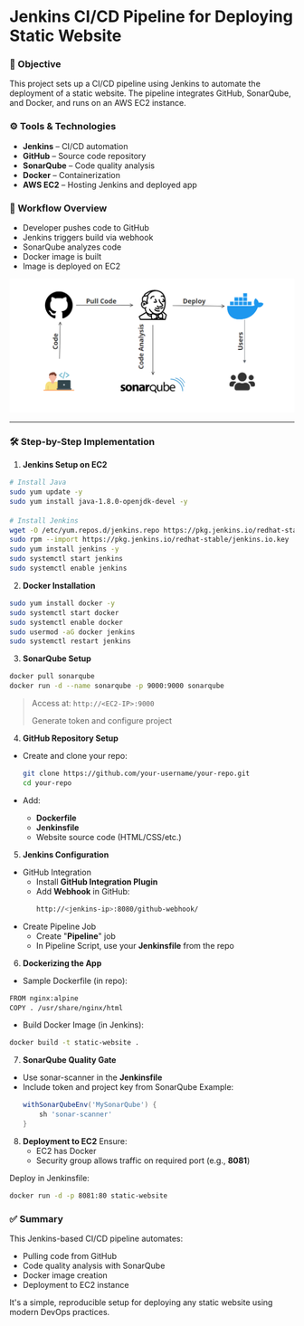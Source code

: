 # Jenkins CI/CD Pipeline for Deploying Static Website


### 🎯 Objective
This project sets up a CI/CD pipeline using Jenkins to automate the deployment of a static website. The pipeline integrates GitHub, SonarQube, and Docker, and runs on an AWS EC2 instance.


### ⚙️ Tools & Technologies
- **Jenkins** – CI/CD automation
- **GitHub** – Source code repository
- **SonarQube** – Code quality analysis
- **Docker** – Containerization
- **AWS EC2** – Hosting Jenkins and deployed app


### 🔁 Workflow Overview
- Developer pushes code to GitHub
- Jenkins triggers build via webhook
- SonarQube analyzes code
- Docker image is built
- Image is deployed on EC2


![Project Diagram](https://github.com/ahsan598/devops-projects-hands-on/blob/main/project-6-jenkins-deploy-static-website/screenshots/jenkins-deploy-static-site.png)

---

### 🛠️ Step-by-Step Implementation

1. **Jenkins Setup on EC2**
```sh
# Install Java
sudo yum update -y
sudo yum install java-1.8.0-openjdk-devel -y

# Install Jenkins
wget -O /etc/yum.repos.d/jenkins.repo https://pkg.jenkins.io/redhat-stable/jenkins.repo
sudo rpm --import https://pkg.jenkins.io/redhat-stable/jenkins.io.key
sudo yum install jenkins -y
sudo systemctl start jenkins
sudo systemctl enable jenkins
```


2. **Docker Installation**
```sh
sudo yum install docker -y
sudo systemctl start docker
sudo systemctl enable docker
sudo usermod -aG docker jenkins
sudo systemctl restart jenkins
```


3. **SonarQube Setup**
```sh
docker pull sonarqube
docker run -d --name sonarqube -p 9000:9000 sonarqube
```
> Access at: `http://<EC2-IP>:9000`
>
> Generate token and configure project


4. **GitHub Repository Setup**
- Create and clone your repo:
    ```sh
    git clone https://github.com/your-username/your-repo.git
    cd your-repo
    ```

- Add:
  - **Dockerfile**
  - **Jenkinsfile**
  - Website source code (HTML/CSS/etc.) 


5. **Jenkins Configuration**
- GitHub Integration
  - Install **GitHub Integration Plugin**
  - Add **Webhook** in GitHub:
    ```sh
    http://<jenkins-ip>:8080/github-webhook/
    ```
- Create Pipeline Job
  - Create "**Pipeline**" job
  - In Pipeline Script, use your **Jenkinsfile** from the repo


6. **Dockerizing the App**
- Sample Dockerfile (in repo):
```sh
FROM nginx:alpine
COPY . /usr/share/nginx/html
```

- Build Docker Image (in Jenkins):
```sh
docker build -t static-website .
```


7. **SonarQube Quality Gate**
- Use sonar-scanner in the **Jenkinsfile**
- Include token and project key from SonarQube
  Example:
    ```groovy
    withSonarQubeEnv('MySonarQube') {
        sh 'sonar-scanner'
    }
    ```


8. **Deployment to EC2**
Ensure:
   - EC2 has Docker
   - Security group allows traffic on required port (e.g., **8081**)

Deploy in Jenkinsfile:
```sh
docker run -d -p 8081:80 static-website
```


### ✅ Summary
This Jenkins-based CI/CD pipeline automates:
- Pulling code from GitHub
- Code quality analysis with SonarQube
- Docker image creation
- Deployment to EC2 instance

It's a simple, reproducible setup for deploying any static website using modern DevOps practices.
